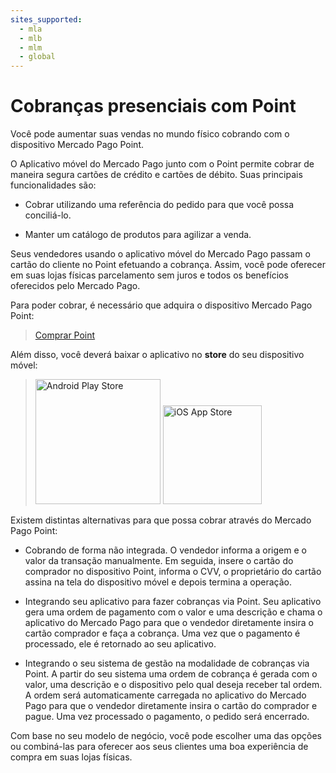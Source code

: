 ```yaml
---
sites_supported:
  - mla
  - mlb
  - mlm
  - global
---
```


# Cobranças presenciais com Point
Você pode aumentar suas vendas no mundo físico cobrando com o dispositivo Mercado Pago Point.

O Aplicativo móvel do Mercado Pago junto com o Point permite cobrar de maneira segura cartões de crédito e cartões de débito. Suas principais funcionalidades são:

- Cobrar utilizando uma referência do pedido para que você possa conciliá-lo.

- Manter um catálogo de produtos para agilizar a venda.

Seus vendedores usando o aplicativo móvel do Mercado Pago passam o cartão do cliente no Point efetuando a cobrança. Assim, você pode oferecer em suas lojas físicas parcelamento sem juros e todos os benefícios oferecidos pelo Mercado Pago.

Para poder cobrar, é necessário que adquira o dispositivo Mercado Pago Point:

> [Comprar Point](https://www.mercadopago.com/mp-brasil/point#products)  

Além disso, você deverá baixar o aplicativo no **store** do seu dispositivo móvel:

> [<img src="/developers/bundles/images/GooglePlayBadge.pt.png" alt="Android Play Store" width="200"/>](https://play.google.com/store/apps/details?id=com.mercadopago.wallet&hl=pt_419) [<img src="/developers/bundles/images/AppStoreBadge.pt.svg" alt="iOS App Store" width="158"/>](https://itunes.apple.com/br/app/mercado-pago/id925436649?mt=8)

Existem distintas alternativas para que possa cobrar através do Mercado Pago Point:

* Cobrando de forma não integrada. O vendedor informa a origem e o valor da transação manualmente. Em seguida, insere o cartão do comprador no dispositivo Point, informa o CVV, o proprietário do cartão assina na tela do dispositivo móvel e depois termina a operação.

* Integrando seu aplicativo para fazer cobranças via Point. Seu aplicativo gera uma ordem de pagamento com o valor e uma descrição e chama o aplicativo do Mercado Pago para que o vendedor diretamente insira o cartão comprador e faça a cobrança. Uma vez que o pagamento é processado, ele é retornado ao seu aplicativo.

* Integrando o seu sistema de gestão na modalidade de cobranças via Point. A partir do seu sistema uma ordem de cobrança é gerada com o valor, uma descrição e o dispositivo pelo qual deseja receber tal ordem. A ordem será automaticamente carregada no aplicativo do Mercado Pago para que o vendedor diretamente insira o cartão do comprador e pague. Uma vez processado o pagamento, o pedido será encerrado. 

Com base no seu modelo de negócio, você pode escolher uma das opções ou combiná-las para oferecer aos seus clientes uma boa experiência de compra em suas lojas físicas.
